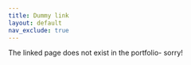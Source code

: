 ```yaml
---
title: Dummy link
layout: default
nav_exclude: true
---
```

The linked page does not exist in the portfolio- sorry!